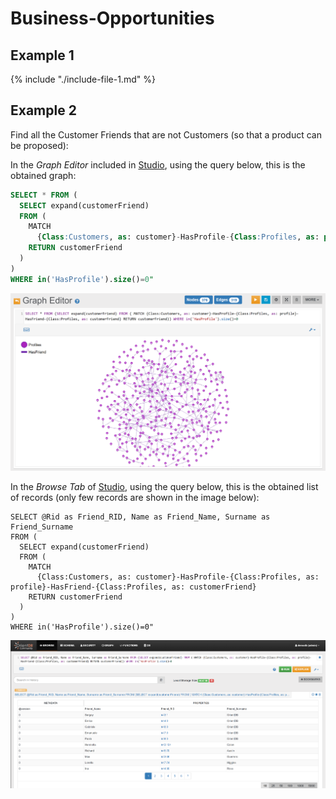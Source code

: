 
# Business-Opportunities 

## Example 1

{% include "./include-file-1.md" %}


## Example 2

Find all the Customer Friends that are not Customers (so that a product can be proposed):

In the _Graph Editor_ included in [Studio](../../../studio/README.md), using the query below, this is the obtained graph:

```sql
SELECT * FROM (
  SELECT expand(customerFriend) 
  FROM ( 
    MATCH 
      {Class:Customers, as: customer}-HasProfile-{Class:Profiles, as: profile}-HasFriend-{Class:Profiles, as: customerFriend} 
    RETURN customerFriend
  )
) 
WHERE in('HasProfile').size()=0"
```

![](../../../images/demo-dbs/social-travel-agency/query_14_graph.png)

In the _Browse Tab_ of [Studio](../../../studio/README.md), using the query below, this is the obtained list of records (only few records are shown in the image below):

<pre><code class="lang-sql">SELECT @Rid as Friend_RID, Name as Friend_Name, Surname as Friend_Surname 
FROM (
  SELECT expand(customerFriend) 
  FROM (
    MATCH 
      {Class:Customers, as: customer}-HasProfile-{Class:Profiles, as: profile}-HasFriend-{Class:Profiles, as: customerFriend} 
    RETURN customerFriend
  )
) 
WHERE in('HasProfile').size()=0"</code></pre>

![](../../../images/demo-dbs/social-travel-agency/query_14_browse.png)

 
	